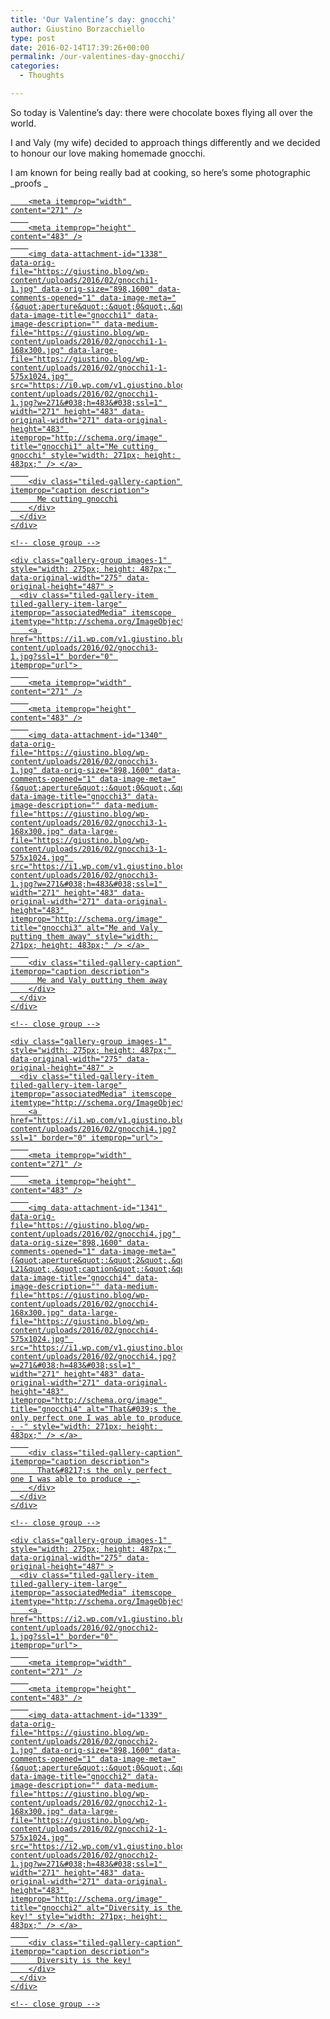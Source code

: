 ```yaml
---
title: 'Our Valentine’s day: gnocchi'
author: Giustino Borzacchiello
type: post
date: 2016-02-14T17:39:26+00:00
permalink: /our-valentines-day-gnocchi/
categories:
  - Thoughts

---
```

So today is Valentine&#8217;s day: there were chocolate boxes flying all over the world.

I and Valy (my wife) decided to approach things differently and we decided to honour our love making homemade gnocchi.

I am known for being really bad at cooking, so here&#8217;s some photographic _proofs _

<div class="tiled-gallery type-rectangular tiled-gallery-unresized" data-original-width="1100" data-carousel-extra='{&quot;blog_id&quot;:1,&quot;permalink&quot;:&quot;https:\/\/giustino.blog\/our-valentines-day-gnocchi\/&quot;,&quot;likes_blog_id&quot;:84080826}' itemscope itemtype="http://schema.org/ImageGallery" >
  <div class="gallery-row" style="width: 1100px; height: 487px;" data-original-width="1100" data-original-height="487" >
    <div class="gallery-group images-1" style="width: 275px; height: 487px;" data-original-width="275" data-original-height="487" >
      <div class="tiled-gallery-item tiled-gallery-item-large" itemprop="associatedMedia" itemscope itemtype="http://schema.org/ImageObject">
        <a href="https://i0.wp.com/v1.giustino.blog/wp-content/uploads/2016/02/gnocchi1-1.jpg?ssl=1" border="0" itemprop="url"> 
        
        <meta itemprop="width" content="271" />
        
        <meta itemprop="height" content="483" />
        
        <img data-attachment-id="1338" data-orig-file="https://giustino.blog/wp-content/uploads/2016/02/gnocchi1-1.jpg" data-orig-size="898,1600" data-comments-opened="1" data-image-meta="{&quot;aperture&quot;:&quot;0&quot;,&quot;credit&quot;:&quot;&quot;,&quot;camera&quot;:&quot;&quot;,&quot;caption&quot;:&quot;&quot;,&quot;created_timestamp&quot;:&quot;0&quot;,&quot;copyright&quot;:&quot;&quot;,&quot;focal_length&quot;:&quot;0&quot;,&quot;iso&quot;:&quot;0&quot;,&quot;shutter_speed&quot;:&quot;0&quot;,&quot;title&quot;:&quot;&quot;,&quot;orientation&quot;:&quot;0&quot;}" data-image-title="gnocchi1" data-image-description="" data-medium-file="https://giustino.blog/wp-content/uploads/2016/02/gnocchi1-1-168x300.jpg" data-large-file="https://giustino.blog/wp-content/uploads/2016/02/gnocchi1-1-575x1024.jpg" src="https://i0.wp.com/v1.giustino.blog/wp-content/uploads/2016/02/gnocchi1-1.jpg?w=271&#038;h=483&#038;ssl=1" width="271" height="483" data-original-width="271" data-original-height="483" itemprop="http://schema.org/image" title="gnocchi1" alt="Me cutting gnocchi" style="width: 271px; height: 483px;" /> </a> 
        
        <div class="tiled-gallery-caption" itemprop="caption description">
          Me cutting gnocchi
        </div>
      </div>
    </div>
    
    <!-- close group -->
    
    <div class="gallery-group images-1" style="width: 275px; height: 487px;" data-original-width="275" data-original-height="487" >
      <div class="tiled-gallery-item tiled-gallery-item-large" itemprop="associatedMedia" itemscope itemtype="http://schema.org/ImageObject">
        <a href="https://i1.wp.com/v1.giustino.blog/wp-content/uploads/2016/02/gnocchi3-1.jpg?ssl=1" border="0" itemprop="url"> 
        
        <meta itemprop="width" content="271" />
        
        <meta itemprop="height" content="483" />
        
        <img data-attachment-id="1340" data-orig-file="https://giustino.blog/wp-content/uploads/2016/02/gnocchi3-1.jpg" data-orig-size="898,1600" data-comments-opened="1" data-image-meta="{&quot;aperture&quot;:&quot;0&quot;,&quot;credit&quot;:&quot;&quot;,&quot;camera&quot;:&quot;&quot;,&quot;caption&quot;:&quot;&quot;,&quot;created_timestamp&quot;:&quot;0&quot;,&quot;copyright&quot;:&quot;&quot;,&quot;focal_length&quot;:&quot;0&quot;,&quot;iso&quot;:&quot;0&quot;,&quot;shutter_speed&quot;:&quot;0&quot;,&quot;title&quot;:&quot;&quot;,&quot;orientation&quot;:&quot;0&quot;}" data-image-title="gnocchi3" data-image-description="" data-medium-file="https://giustino.blog/wp-content/uploads/2016/02/gnocchi3-1-168x300.jpg" data-large-file="https://giustino.blog/wp-content/uploads/2016/02/gnocchi3-1-575x1024.jpg" src="https://i1.wp.com/v1.giustino.blog/wp-content/uploads/2016/02/gnocchi3-1.jpg?w=271&#038;h=483&#038;ssl=1" width="271" height="483" data-original-width="271" data-original-height="483" itemprop="http://schema.org/image" title="gnocchi3" alt="Me and Valy putting them away" style="width: 271px; height: 483px;" /> </a> 
        
        <div class="tiled-gallery-caption" itemprop="caption description">
          Me and Valy putting them away
        </div>
      </div>
    </div>
    
    <!-- close group -->
    
    <div class="gallery-group images-1" style="width: 275px; height: 487px;" data-original-width="275" data-original-height="487" >
      <div class="tiled-gallery-item tiled-gallery-item-large" itemprop="associatedMedia" itemscope itemtype="http://schema.org/ImageObject">
        <a href="https://i1.wp.com/v1.giustino.blog/wp-content/uploads/2016/02/gnocchi4.jpg?ssl=1" border="0" itemprop="url"> 
        
        <meta itemprop="width" content="271" />
        
        <meta itemprop="height" content="483" />
        
        <img data-attachment-id="1341" data-orig-file="https://giustino.blog/wp-content/uploads/2016/02/gnocchi4.jpg" data-orig-size="898,1600" data-comments-opened="1" data-image-meta="{&quot;aperture&quot;:&quot;2&quot;,&quot;credit&quot;:&quot;&quot;,&quot;camera&quot;:&quot;ALE-L21&quot;,&quot;caption&quot;:&quot;&quot;,&quot;created_timestamp&quot;:&quot;1455455829&quot;,&quot;copyright&quot;:&quot;&quot;,&quot;focal_length&quot;:&quot;3.79&quot;,&quot;iso&quot;:&quot;1000&quot;,&quot;shutter_speed&quot;:&quot;0.04&quot;,&quot;title&quot;:&quot;&quot;,&quot;orientation&quot;:&quot;1&quot;}" data-image-title="gnocchi4" data-image-description="" data-medium-file="https://giustino.blog/wp-content/uploads/2016/02/gnocchi4-168x300.jpg" data-large-file="https://giustino.blog/wp-content/uploads/2016/02/gnocchi4-575x1024.jpg" src="https://i1.wp.com/v1.giustino.blog/wp-content/uploads/2016/02/gnocchi4.jpg?w=271&#038;h=483&#038;ssl=1" width="271" height="483" data-original-width="271" data-original-height="483" itemprop="http://schema.org/image" title="gnocchi4" alt="That&#039;s the only perfect one I was able to produce -_-" style="width: 271px; height: 483px;" /> </a> 
        
        <div class="tiled-gallery-caption" itemprop="caption description">
          That&#8217;s the only perfect one I was able to produce -_-
        </div>
      </div>
    </div>
    
    <!-- close group -->
    
    <div class="gallery-group images-1" style="width: 275px; height: 487px;" data-original-width="275" data-original-height="487" >
      <div class="tiled-gallery-item tiled-gallery-item-large" itemprop="associatedMedia" itemscope itemtype="http://schema.org/ImageObject">
        <a href="https://i2.wp.com/v1.giustino.blog/wp-content/uploads/2016/02/gnocchi2-1.jpg?ssl=1" border="0" itemprop="url"> 
        
        <meta itemprop="width" content="271" />
        
        <meta itemprop="height" content="483" />
        
        <img data-attachment-id="1339" data-orig-file="https://giustino.blog/wp-content/uploads/2016/02/gnocchi2-1.jpg" data-orig-size="898,1600" data-comments-opened="1" data-image-meta="{&quot;aperture&quot;:&quot;0&quot;,&quot;credit&quot;:&quot;&quot;,&quot;camera&quot;:&quot;&quot;,&quot;caption&quot;:&quot;&quot;,&quot;created_timestamp&quot;:&quot;0&quot;,&quot;copyright&quot;:&quot;&quot;,&quot;focal_length&quot;:&quot;0&quot;,&quot;iso&quot;:&quot;0&quot;,&quot;shutter_speed&quot;:&quot;0&quot;,&quot;title&quot;:&quot;&quot;,&quot;orientation&quot;:&quot;0&quot;}" data-image-title="gnocchi2" data-image-description="" data-medium-file="https://giustino.blog/wp-content/uploads/2016/02/gnocchi2-1-168x300.jpg" data-large-file="https://giustino.blog/wp-content/uploads/2016/02/gnocchi2-1-575x1024.jpg" src="https://i2.wp.com/v1.giustino.blog/wp-content/uploads/2016/02/gnocchi2-1.jpg?w=271&#038;h=483&#038;ssl=1" width="271" height="483" data-original-width="271" data-original-height="483" itemprop="http://schema.org/image" title="gnocchi2" alt="Diversity is the key!" style="width: 271px; height: 483px;" /> </a> 
        
        <div class="tiled-gallery-caption" itemprop="caption description">
          Diversity is the key!
        </div>
      </div>
    </div>
    
    <!-- close group -->
  </div>
  
  <!-- close row -->
</div>

&nbsp;